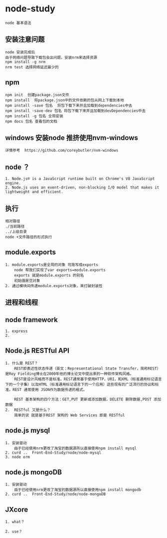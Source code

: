 # node-study
    node 基本语法

##  安装注意问题
    node 安装完成后
    由于网络问题导致下载包会出问题，安装nrm来选择资源
    npm install -g nrm
    nrm test 选择网络延迟最少的
## npm 
    npm init  创建package.json文件
    npm install  将package.json中的文件依赖的包从网上下载到本地
    npm install -save 包名  将包下载下来并且加载到dependencies中去
    npm install -save-dev 包名 将包下载下来并且加载到devDependencies中去
    npm install -g 包名 全局安装
    npm docs 包名 查看包的文档
    
## windows 安装node 推挤使用nvm-windows
    详情参考  https://github.com/coreybutler/nvm-windows
## node ？
    1. Node.js® is a JavaScript runtime built on Chrome's V8 JavaScript engine. 
    2. Node.js uses an event-driven, non-blocking I/O model that makes it lightweight and efficient.
## 执行
    相对路径
    ./当前路径
    ../上级目录
    node +文件路径的形式执行
## module.exports 
    1. module.exports是全局的对象 可简写成exports
        node 帮我们实现了var exports=module.exports
        exports 就是module.exports 的别名
        初始值是空对象
    2. 通过模块间传递module.exports对象，来打破封装性

## 进程和线程

## node framework
    1. express
    2. 
## Node.js RESTful API
    1. 什么是 REST？
        REST即表述性状态传递（英文：Representational State Transfer，简称REST）是Roy Fielding博士在2000年他的博士论文中提出来的一种软件架构风格。
        REST是设计风格而不是标准。REST通常基于使用HTTP，URI，和XML（标准通用标记语言下的一个子集）以及HTML（标准通用标记语言下的一个应用）这些现有的广泛流行的协议和标准。REST 通常使用 JSON作为数据传递的格式。
    
        REST 基本架构的四个方法：GET,PUT 更新或添加数据，DELETE 删除数据,POST 添加数据
    2.  RESTful 又是什么？
        简单的说 就是基于REST 架构的 Web Services 即是 RESTful
## node.js mysql
    1. 安装驱动
        由于已经使用nrm更改了淘宝的数据源所以直接使用npm install mysql
    2. curd ..  Front-End-Study/node/node-mysql  
    3. node orm 
    
## node.js mongoDB
    1. 安装驱动
        由于已经使用nrm更改了淘宝的数据源所以直接使用npm install mongodb
    2. curd ..  Front-End-Study/node/node-mongoDB
## JXcore 
    1. what？

    2. use？


